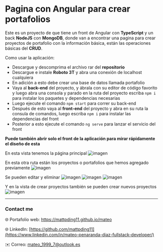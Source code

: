 # Pagina con Angular para crear portafolios

Este es un proyecto de que tiene un front de Angular con **TypeScript** y un back **NodeJS** con **MongoDB**, donde van a encontrar una pagina para crear proyectos de portafolio con la información básica, están las operaciones básicas del **CRUD**.

Como usar la aplicación:

-	Descargue y descomprima el archivo rar del **repositorio**
-	Descargue e instale **Roboto 3T** y abra una conexión de localhost cualquiera
-	En adición a esto debe crear una base de datos llamada portafolio
-	Vaya al **back-end** del proyecto, y ábrala con su editor de código favorito y luego abra una consola y parado en la ruta del proyecto escriba `npm i` para instalar los paquetes y dependencias necesarias
-	Luego ejecute el comando `npm start` para correr su back-end
-	Después de esto vaya al **front-end** del proyecto y abra en su ruta la consula de comandos, luego escriba `npm i` para instalar las dependencias del front
-	Posterior a esto ejecute el comando `ng serve` para lanzar el servicio del front

**Puede también abrir solo el front de la aplicación para mirar rápidamente el diseño de esta**


En esta vista tenemos la página principal
![imagen](https://res.cloudinary.com/drbotbbjb/image/upload/v1653806691/Screenshot_112_b8fdjn.png)

En esta otra ruta están los proyectos o portafolios que hemos agregado previamente 
![imagen](https://res.cloudinary.com/drbotbbjb/image/upload/v1653806692/Screenshot_113_uzpnvc.png)

Se pueden editar y eliminar
![imagen](https://res.cloudinary.com/drbotbbjb/image/upload/v1653806690/Screenshot_114_lbfy3k.png)
![imagen](https://res.cloudinary.com/drbotbbjb/image/upload/v1653806689/Screenshot_115_koidhm.png)
![imagen](https://res.cloudinary.com/drbotbbjb/image/upload/v1653806694/Screenshot_116_bn7pim.png)

Y en la vista de crear proyectos también se pueden crear nuevos proyectos
![imagen](https://res.cloudinary.com/drbotbbjb/image/upload/v1653806690/Screenshot_117_uqlqwo.png)



---

### Contact me
 
🌐 Portafolio web: https://mattpding11.github.io/mateo 
  
🌐 LinkedIn: [https://github.com/mattpding11](https://www.linkedin.com/in/mateo-penaranda-diaz-fullstack-developer/)
  
✉️ Correo: mateo_1999_7@outlook.es


